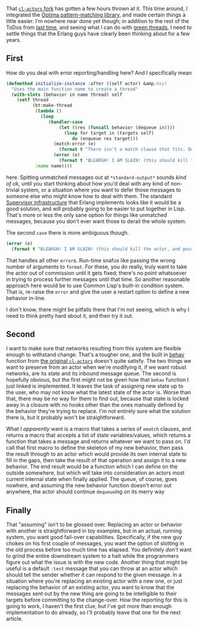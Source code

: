 That [`cl-actors` fork](https://github.com/Inaimathi/Common-Lisp-Actors) has gotten a few hours thrown at it. This time around, I integrated the [Optima pattern-matching library](https://github.com/m2ym/optima), and made certain things a little easier. I'm nowhere near done yet though; in addition to the rest of the ToDos from [last time](http://langnostic.blogspot.ca/2013/03/actors.html), and seeing what I can do with [green threads](https://github.com/deliciousrobots/green-threads), I need to settle things that the Erlang guys have clearly been thinking about for a few years.

## <a name="first" href="#first"></a>First

How do you deal with error reporting/handling here? And I specifically mean

```lisp
(defmethod initialize-instance :after ((self actor) &amp;key)
  "Uses the main function name to create a thread"
  (with-slots (behavior in name thread) self
    (setf thread 
          (bt:make-thread 
           (lambda () 
             (loop
                (handler-case
                    (let ((res (funcall behavior (dequeue in))))
                      (loop for target in (targets self)
                         do (enqueue res target)))
                  (match-error (e)
                    (format t "There isn't a match clause that fits. Do something more intelligent with unmatched messages.~%~a~%~%" e))
                  (error (e)
                    (format t "BLEARGH! I AM SLAIN! (this should kill the actor, and possibly call some fall-back mechanism)~%~a~%~%" e)))))
           :name name))))
```
here. Spitting unmatched messages out at `*standard-output*` sounds *kind of* ok, until you start thinking about how you'd deal with any kind of non-trivial system, or a situation where you want to defer those messages to someone else who might know how to deal with them. The standard [Supervisor infrastructure](http://www.erlang.org/doc/man/supervisor.html) that Erlang implements looks like it would be a good solution, and will probably going to be easier to put together in Lisp. That's more or less the only sane option for things like unmatched messages, because you don't ever want those to derail the whole system.

The second `case` there is more ambiguous though.

```lisp
(error (e)
  (format t "BLEARGH! I AM SLAIN! (this should kill the actor, and possibly call some fall-back mechanism)~%~a~%~%" e))
```

That handles all other `error`s. Run-time snafus like passing the wrong number of arguments to `format`. For these, you do really, truly want to take the actor out of commission until it gets fixed; there's no point whatsoever in trying to process further messages until that time. So another reasonable approach here would be to use Common Lisp's built-in condition system. That is, re-raise the `error` and give the user a restart option to define a new behavior in-line.

I don't know, there might be pitfalls there that I'm not seeing, which is why I need to think pretty hard about it, and then try it out.

## <a name="second" href="#second"></a>Second

I want to make sure that networks resulting from this system are flexible enough to withstand change. That's a tougher one, and the built in [behav](https://github.com/naveensundarg/Common-Lisp-Actors/blob/master/actors.lisp#L100-L104) function from [the original `cl-actors`](https://github.com/naveensundarg/Common-Lisp-Actors) doesn't quite satisfy. The two things we want to preserve from an actor when we're modifying it, if we want robust networks, are its state and its inbound message queue. The second is hopefully obvious, but the first might not be given how that `behav` function I just linked is implemented. It leaves the task of assigning new state up to the user, who may not know what the latest state of the actor is. Worse than that, there may be no way for them to find out, because that state is locked away in a closure with no hooks other than the ones manually defined by the behavior they're trying to replace. I'm not entirely sure what the solution there is, but it probably won't be straightforward.

What I *apparently* want is a macro that takes a series of `ematch` clauses, and returns a macro that accepts a list of state variables/values, which returns a function that takes a message and returns whatever we want to pass on. I'd call that first macro to define the skeleton of my new behavior, then pass the result through to an actor which would provide its own internal state to fill in the gaps, then take the result of that operation and assign it to a new behavior. The end result would be a function which I can define on the outside somewhere, but which will take into consideration an actors most current internal state when finally applied. The queue, of course, goes nowhere, and assuming the new behavior function doesn't error out anywhere, the actor should continue `dequeue`ing on its merry way

## <a name="finally" href="#finally"></a>Finally

That "assuming" isn't to be glossed over. Replacing an actor or behavior with another is straightforward in toy examples, but in an actual, running system, you want good fail-over capabilities. Specifically, if the new guy chokes on his first couple of messages, you want the option of slotting in the old process before too much time has elapsed. You definitely *don't* want to grind the entire downstream system to a halt while the programmers figure out what the issue is with the new code. Another thing that might be useful is a default `:test` message that you can throw at an actor which should tell the sender whether it can respond to the given message. In a situation where you're replacing an existing actor with a new one, or just replacing the behavior of an existing actor, you want to know that the messages sent out by the new thing are going to be intelligible to their targets before committing to the change-over. How the reporting for this is going to work, I haven't the first clue, but I've got more than enough implementation to do already, so I'll probably leave that one for the next article.
